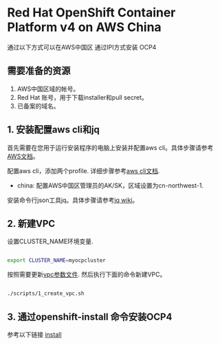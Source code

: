 # Red Hat OpenShift Container Platform v4 on AWS China

通过以下方式可以在AWS中国区 通过IPI方式安装 OCP4

## 需要准备的资源
1. AWS中国区域的帐号。
2. Red Hat 账号，用于下载installer和pull secret。
3. 已备案的域名。

## 1. 安装配置aws cli和jq

首先需要在您用于运行安装程序的电脑上安装并配置aws cli。具体步骤请参考[AWS文档](https://docs.amazonaws.cn/cli/latest/userguide/cli-chap-install.html)。

配置aws cli，添加两个profile. 详细步骤参考[aws cli文档](https://docs.aws.amazon.com/zh_cn/cli/latest/userguide/cli-configure-profiles.html).
* china: 配置AWS中国区管理员的AK/SK，区域设置为cn-northwest-1.

安装命令行json工具jq。具体步骤请参考[jq wiki](https://github.com/stedolan/jq/wiki/Installation)。

## 2. 新建VPC

设置CLUSTER_NAME环境变量. 

```bash

export CLUSTER_NAME=myocpcluster

```


按照需要更新[vpc参数文件](parameters/1_vpc_params.json). 然后执行下面的命令新建VPC。

```bash

./scripts/1_create_vpc.sh

```

## 3. 通过openshift-install 命令安装OCP4

参考以下链接 [install](https://docs.openshift.com/container-platform/4.6/installing/installing_aws/installing-aws-vpc.html)



